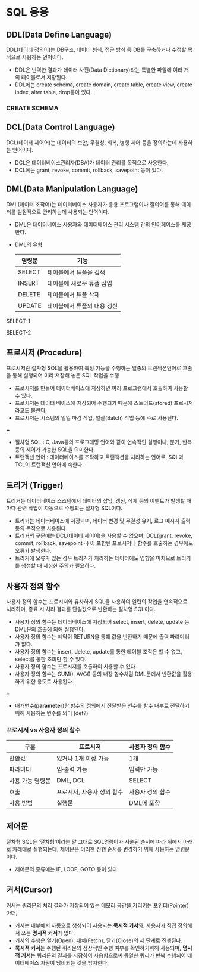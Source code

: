 # SQL 응용

## DDL(Data Define Language)

DDL(데이터 정의어)는 DB구조, 데이터  형식, 접근 방식 등 DB를 구축하거나 수정할 목적으로 사용하는 언어이다.

- DDL은 번역한 결과가 데이터 사전(Data Dictionary)라는 특별한 파일에 여러 개의 테이블로서 저장된다.
- DDL에는 create schema, create domain, create table, create view, create index, alter table, drop등이 있다.

### CREATE SCHEMA



## DCL(Data Control Language)

DCL(데이터 제어어)는 데이터의 보안, 무결성, 회복, 병행 제어 등을 정의하는데 사용하는 언어이다.

- DCL은 데이터베이스관리자(DBA)가 데이터 관리를 목적으로 사용한다.
- DCL에는 grant, revoke, commit, rollback, savepoint 등이 있다.



## DML(Data Manipulation Language)

DML(데이터 조작어)는 데이터베이스 사용자가 응용 프로그램이나 질의어를 통해 데이터를 실질적으로 관리하는데 사용되는 언어이다.

- DML은 데이터베이스 사용자와 데이터베이스 관리 시스템 간의 인터페이스를 제공한다.

- DML의 유형

  | 명령문 | 기능                        |
  | ------ | --------------------------- |
  | SELECT | 테이블에서 튜플을 검색      |
  | INSERT | 테이블에 새로운 튜플 삽입   |
  | DELETE | 테이블에서 튜플 삭제        |
  | UPDATE | 테이블에서 튜플의 내용 갱신 |

  

SELECT-1

SELECT-2

## 프로시저 (Procedure)

프로시저란 절차형 SQL을 활용하여 특정 기능을 수행하는 일종의 트랜잭션언어로 호출을 통해 실행되어 미리 저장해 놓은 SQL 작업을 수행

- 프로시저를 만들어 데이터베이스에 저장하면 여러 프로그램에서 호출하여 사용할 수 있다.
- 프로시저는 데이터 베이스에 저장되어 수행되기 때문에 스토어드(stored) 프로시저라고도 불린다.
- 프로시저는 시스템의 일일 마감 작업, 일괄(Batch) 작업 등에 주로 사용된다.

**+**

- 절차형 SQL : C, Java등의 프로그래밍 언어와 같이 연속적인 실행이나, 분기, 반복 등의 제어가 가능한 SQL을 의미한다
- 트랜잭션 언어 : 데이터베이스를 조작하고 트랜잭션을 처리하는 언어로, SQL과 TCL이 트랜잭션 언어에 속한다.



## 트리거 (Trigger)

트리거는 데이터베이스 스스템에서 데이터의 삽입, 갱신, 삭제 등의 이벤트가 발생할 때마다 관련 작업이 자동으로 수행되는 절차형 SQL이다.

- 트리거는 데이터베이스에 저장되며, 데이터 변경 및 무결성 유지, 로그 메시지 출력 등의 목적으로 사용된다.
- 트리거의 구문에는 DCL(데이터 제어어)을 사용할 수 없으며, DCL(grant, revoke, commit, rollback, savepoint···) 이 포함된 프로시저나 함수를 호출하는 경우에도 오류가 발생한다.
- 트리거에 오류가 있는 경우 트리거가 처리하는 데이터에도 영향을 미치므로 트리거를 생성할 때 세심한 주의가 필요하다.



## 사용자 정의 함수

사용자 정의 함수는 프로시저와 유사하게 SQL을 사용하여 일련의 작업을 연속적으로 처리하며, 종료 시 처리 결과를 단일값으로 반환하는 절차형 SQL이다.

- 사용자 정의 함수는 데이터베이스에 저장되어 select, insert, delete, update 등 DML문의 호출에 의해 실행된다.
- 사용자 정의 함수는 예약어 RETURN을 통해 값을 반환하기 때문에 출력 파라미터가 없다.
- 사용자 정의 함수는 insert, delete, update를 통한 테이블 조작은 할 수 없고, select를 통한 조회만 할 수 있다.
- 사용자 정의 함수는 프로시저를 호출하여 사용할 수 없다.
- 사용자 정의 함수는 SUM(), AVG() 등의 내장 함수처럼 DML문에서 반환값을 활용하기 위한 용도로 사용된다.

**+**

- 매개변수(**parameter**)란 함수의 정의에서 전달받은 인수를 함수 내부로 전달하기 위해 사용하는 변수를 의미 (def?)



### 프로시저 vs 사용자 정의 함수

| 구분             | 프로시저                   | 사용자 정의 함수 |
| ---------------- | -------------------------- | ---------------- |
| 반환값           | 없거나 1개 이상 가능       | 1개              |
| 파라미터         | 입·출력 가능               | 입력만 가능      |
| 사용 가능 명령문 | DML, DCL                   | SELECT           |
| 호출             | 프로시저, 사용자 정의 함수 | 사용자 정의 함수 |
| 사용 방법        | 실행문                     | DML에 포함       |



## 제어문

절차형 SQL은 '절차형'이라는 말 그대로 SQL명령어가 서술된 순서에 따라 위에서 아래로 차례대로 실행되는데, 제어문은 이러한 진행 순서를 변경하기 위해 사용하는 명령문이다.

- 제어문의 종류에는 IF, LOOP, GOTO 등이 있다.



## 커서(Cursor)

커서는 쿼리문의 처리 결과가 저장되어 있는 메모리 공간을 가리키는 포인터(Pointer)아더,

- 커서는 내부에서 자동으로 생성되어 사용되는 **묵시적 커서**와, 사용자가 직접 정의해서 쓰는 **명시적 커서**가 있다.
- 커서의 수행은 열기(Open), 패치(Fetch), 닫기(Close)의 세 단계로 진행된다.
- **묵시적 커서**는 수행된 쿼리문의 정상적인 수행 여부를 확인하기위해 사용되며, **명시적 커서**는 쿼리문의 결과를 저장하여 사용함으로써 동일한 쿼리가 반복 수행되어 데이터베이스 자원이 낭비되는 것을 방지한다.
